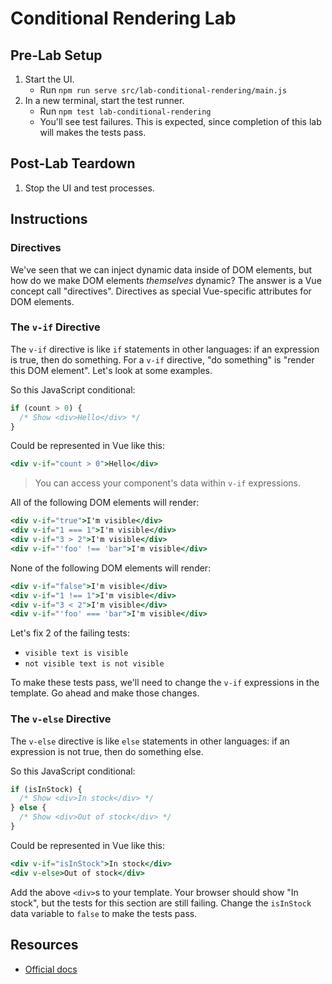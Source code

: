 # Conditional Rendering Lab

## Pre-Lab Setup

1. Start the UI.
   - Run `npm run serve src/lab-conditional-rendering/main.js`
2. In a new terminal, start the test runner.
   - Run `npm test lab-conditional-rendering`
   - You'll see test failures. This is expected, since completion of this lab will makes the tests pass.

## Post-Lab Teardown

1. Stop the UI and test processes.

## Instructions

### Directives

We've seen that we can inject dynamic data inside of DOM elements, but how do we make DOM elements _themselves_ dynamic? The answer is a Vue concept call "directives". Directives as special Vue-specific attributes for DOM elements.

### The `v-if` Directive

The `v-if` directive is like `if` statements in other languages: if an expression is true, then do something. For a `v-if` directive, "do something" is "render this DOM element". Let's look at some examples.

So this JavaScript conditional:

```js
if (count > 0) {
  /* Show <div>Hello</div> */
}
```

Could be represented in Vue like this:

```hbs
<div v-if="count > 0">Hello</div>
```

> You can access your component's data within `v-if` expressions.

All of the following DOM elements will render:

```hbs
<div v-if="true">I'm visible</div>
<div v-if="1 === 1">I'm visible</div>
<div v-if="3 > 2">I'm visible</div>
<div v-if="'foo' !== 'bar">I'm visible</div>
```

None of the following DOM elements will render:

```hbs
<div v-if="false">I'm visible</div>
<div v-if="1 !== 1">I'm visible</div>
<div v-if="3 < 2">I'm visible</div>
<div v-if="'foo' === 'bar">I'm visible</div>
```

Let's fix 2 of the failing tests:

- `visible text is visible`
- `not visible text is not visible`

To make these tests pass, we'll need to change the `v-if` expressions in the template. Go ahead and make those changes.

### The `v-else` Directive

The `v-else` directive is like `else` statements in other languages: if an expression is not true, then do something else.

So this JavaScript conditional:

```js
if (isInStock) {
  /* Show <div>In stock</div> */
} else {
  /* Show <div>Out of stock</div> */
}
```

Could be represented in Vue like this:

```hbs
<div v-if="isInStock">In stock</div>
<div v-else>Out of stock</div>
```

Add the above `<div>`s to your template. Your browser should show "In stock", but the tests for this section are still failing. Change the `isInStock` data variable to `false` to make the tests pass.

## Resources

- [Official docs](https://vuejs.org/v2/guide/conditional.html)
